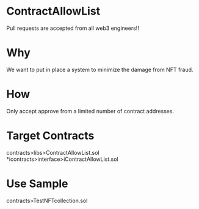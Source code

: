 # ContractAllowList
Pull requests are accepted from all web3 engineers!!

# Why
We want to put in place a system to minimize the damage from NFT fraud.

# How
Only accept approve from a limited number of contract addresses.

# Target Contracts
contracts>libs>ContractAllowList.sol
*icontracts>interface>iContractAllowList.sol

# Use Sample
contracts>TestNFTcollection.sol
